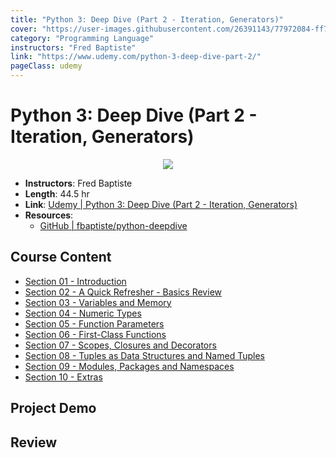 ```yaml
---
title: "Python 3: Deep Dive (Part 2 - Iteration, Generators)"
cover: "https://user-images.githubusercontent.com/26391143/77972084-ff728900-7322-11ea-9734-3b868a533649.png"
category: "Programming Language"
instructors: "Fred Baptiste"
link: "https://www.udemy.com/python-3-deep-dive-part-2/"
pageClass: udemy
---
```


# Python 3: Deep Dive (Part 2 - Iteration, Generators)

<p align="center">
  <img src="https://user-images.githubusercontent.com/26391143/77972084-ff728900-7322-11ea-9734-3b868a533649.png" />
</p>

- **Instructors**: Fred Baptiste
- **Length**: 44.5 hr
- **Link**: [Udemy | Python 3: Deep Dive (Part 2 - Iteration, Generators)](https://www.udemy.com/python-3-deep-dive-part-1/)
- **Resources**:
  - [GitHub | fbaptiste/python-deepdive](https://github.com/fbaptiste/python-deepdive)

## Course Content

- [Section 01 - Introduction]()
- [Section 02 - A Quick Refresher - Basics Review]()
- [Section 03 - Variables and Memory]()
- [Section 04 - Numeric Types]()
- [Section 05 - Function Parameters]()
- [Section 06 - First-Class Functions]()
- [Section 07 - Scopes, Closures and Decorators]()
- [Section 08 - Tuples as Data Structures and Named Tuples]()
- [Section 09 - Modules, Packages and Namespaces]()
- [Section 10 - Extras]()

## Project Demo

## Review
